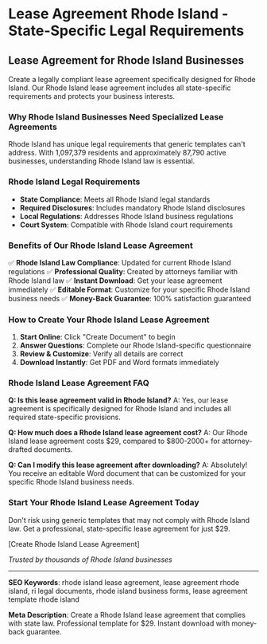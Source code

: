 # Lease Agreement Rhode Island - State-Specific Legal Requirements

## Lease Agreement for Rhode Island Businesses

Create a legally compliant lease agreement specifically designed for Rhode Island. Our Rhode Island lease agreement includes all state-specific requirements and protects your business interests.

### Why Rhode Island Businesses Need Specialized Lease Agreements

Rhode Island has unique legal requirements that generic templates can't address. With 1,097,379 residents and approximately 87,790 active businesses, understanding Rhode Island law is essential.

### Rhode Island Legal Requirements

- **State Compliance**: Meets all Rhode Island legal standards
- **Required Disclosures**: Includes mandatory Rhode Island disclosures
- **Local Regulations**: Addresses Rhode Island business regulations
- **Court System**: Compatible with Rhode Island court requirements

### Benefits of Our Rhode Island Lease Agreement

✅ **Rhode Island Law Compliance**: Updated for current Rhode Island regulations
✅ **Professional Quality**: Created by attorneys familiar with Rhode Island law
✅ **Instant Download**: Get your lease agreement immediately
✅ **Editable Format**: Customize for your specific Rhode Island business needs
✅ **Money-Back Guarantee**: 100% satisfaction guaranteed

### How to Create Your Rhode Island Lease Agreement

1. **Start Online**: Click "Create Document" to begin
2. **Answer Questions**: Complete our Rhode Island-specific questionnaire
3. **Review & Customize**: Verify all details are correct
4. **Download Instantly**: Get PDF and Word formats immediately

### Rhode Island Lease Agreement FAQ

**Q: Is this lease agreement valid in Rhode Island?**
A: Yes, our lease agreement is specifically designed for Rhode Island and includes all required state-specific provisions.

**Q: How much does a Rhode Island lease agreement cost?**
A: Our Rhode Island lease agreement costs $29, compared to $800-2000+ for attorney-drafted documents.

**Q: Can I modify this lease agreement after downloading?**
A: Absolutely! You receive an editable Word document that can be customized for your specific Rhode Island business needs.

### Start Your Rhode Island Lease Agreement Today

Don't risk using generic templates that may not comply with Rhode Island law. Get a professional, state-specific lease agreement for just $29.

[Create Rhode Island Lease Agreement]

_Trusted by thousands of Rhode Island businesses_

---

**SEO Keywords**: rhode island lease agreement, lease agreement rhode island, ri legal documents, rhode island business forms, lease agreement template rhode island

**Meta Description**: Create a Rhode Island lease agreement that complies with state law. Professional template for $29. Instant download with money-back guarantee.

